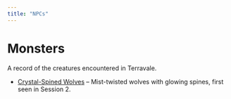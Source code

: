 ```yaml
---
title: "NPCs"
---
```


# Monsters

A record of the creatures encountered in Terravale.

<!-- monsters:start -->

- [Crystal-Spined Wolves](Crystal-Wolves.md) – Mist-twisted wolves with glowing spines, first seen in Session 2.

<!-- monsters:end -->
